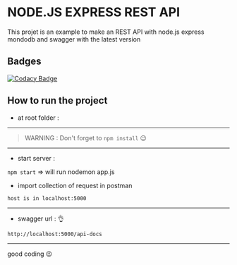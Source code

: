 # NODE.JS EXPRESS REST API
This projet is an example to make an REST API with node.js express mondodb and swagger with the latest version

## Badges
[![Codacy Badge](https://api.codacy.com/project/badge/Grade/d7e5b7258b904b6fb72215b96dd376a8)](https://www.codacy.com/manual/WingsHell/node.js_mongodb?utm_source=github.com&amp;utm_medium=referral&amp;utm_content=WingsHell/node.js_mongodb&amp;utm_campaign=Badge_Grade)

## How to run the project

* at root folder :

-----------------

>  WARNING : Don't forget to `npm install` :wink:

-----------------

* start server :

`npm start`
=> will run nodemon app.js

* import collection of request in postman 

`host is in localhost:5000`

-----------------

* swagger url : :ok_hand:

`http://localhost:5000/api-docs`


-----------------

good coding :wink:

